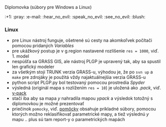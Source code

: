 Diplomovka (súbory pre Windows a Linux)

<p> :+1: :pray: :e-mail: :hear_no_evil: :speak_no_evil: :see_no_evil: :blush:  

### Linux

- pre Linux nástroj funguje, ošetrené sú cesty na akomkoľvek počítači pomocou pridaných *Variables*
- pre ukážkový postup je v g.region nastavené rozlíšenie `res = 1000`, viď. 1. model
- nespúšťa sa GRASS GIS, ale nástroj PLGP je upravený tak, aby sa spustil len grafický modeler
- za všetkým stojí TRUNK verzia GRASS-u, výhodou je, že po `svn up` a `make` pre zdrojáky je použitá vždy najaktuálnejšia verzia GRASS-u
- python script PLGP.py bol testovaný pomocou prostredia *Spyder*
- výsledná (originál mapa s rozlížením `res = 10`) je uložená ako *.pack*, viď. [y-pack](https://github.com/lfurtkevicova/diplomovka/blob/master/y.pack)
- stačí iba aby sa mapa *y* nahradila mapou *ypack* a výsledok totožný s diplomovkou je možné prezentovať
- priečinok `pomocky`, viď. [pomôcky](https://github.com/lfurtkevicova/diplomovka/blob/master/y.pack) obsahuje príkladné súbory, pomocou ktorých možno reklasifikovať parametrické mapy, a tiež výslednú *y* mapu .. plus sú tam report-y o parametrických mapách
